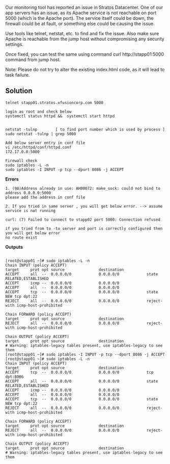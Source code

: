 Our monitoring tool has reported an issue in Stratos Datacenter. One of our app servers has an issue, as its Apache service is not reachable on port 5000 (which is the Apache port). The service itself could be down, the firewall could be at fault, or something else could be causing the issue.



Use tools like telnet, netstat, etc. to find and fix the issue. Also make sure Apache is reachable from the jump host without compromising any security settings.

Once fixed, you can test the same using command curl http://stapp01:5000 command from jump host.

Note: Please do not try to alter the existing index.html code, as it will lead to task failure.

## Solution

```
telnet stapp01.stratos.xfusioncorp.com 5000

login as root and check below
systemctl status httpd &&  systemctl start httpd


netstat -tulnp        [ to find port number which is used by process ]
sudo netstat -tulnp | grep 5000

Add below server entry in conf file
vi /etc/httpd/conf/httpd.conf
172.17.0.8:5000

Firewall check
sudo iptables -L -n
sudo iptables -I INPUT -p tcp --dport 8086 -j ACCEPT

```
**Errors**

```
1. (98)Address already in use: AH00072: make_sock: could not bind to address 0.0.0.0:5000
please add the address in conf file

2. If you tried in same server , you will get below error. --> assume service is not running

curl: (7) Failed to connect to stapp02 port 5000: Connection refused

if you tried from to -to server and port is correctly configured then you will get below error
no route exist

```
**Outputs**

```

[root@stapp01 ~]# sudo iptables -L -n
Chain INPUT (policy ACCEPT)
target     prot opt source               destination         
ACCEPT     all  --  0.0.0.0/0            0.0.0.0/0            state RELATED,ESTABLISHED
ACCEPT     icmp --  0.0.0.0/0            0.0.0.0/0           
ACCEPT     all  --  0.0.0.0/0            0.0.0.0/0           
ACCEPT     tcp  --  0.0.0.0/0            0.0.0.0/0            state NEW tcp dpt:22
REJECT     all  --  0.0.0.0/0            0.0.0.0/0            reject-with icmp-host-prohibited

Chain FORWARD (policy ACCEPT)
target     prot opt source               destination         
REJECT     all  --  0.0.0.0/0            0.0.0.0/0            reject-with icmp-host-prohibited

Chain OUTPUT (policy ACCEPT)
target     prot opt source               destination         
# Warning: iptables-legacy tables present, use iptables-legacy to see them
[root@stapp01 ~]# sudo iptables -I INPUT -p tcp --dport 8086 -j ACCEPT
[root@stapp01 ~]# sudo iptables -L -n
Chain INPUT (policy ACCEPT)
target     prot opt source               destination         
ACCEPT     tcp  --  0.0.0.0/0            0.0.0.0/0            tcp dpt:8086
ACCEPT     all  --  0.0.0.0/0            0.0.0.0/0            state RELATED,ESTABLISHED
ACCEPT     icmp --  0.0.0.0/0            0.0.0.0/0           
ACCEPT     all  --  0.0.0.0/0            0.0.0.0/0           
ACCEPT     tcp  --  0.0.0.0/0            0.0.0.0/0            state NEW tcp dpt:22
REJECT     all  --  0.0.0.0/0            0.0.0.0/0            reject-with icmp-host-prohibited

Chain FORWARD (policy ACCEPT)
target     prot opt source               destination         
REJECT     all  --  0.0.0.0/0            0.0.0.0/0            reject-with icmp-host-prohibited

Chain OUTPUT (policy ACCEPT)
target     prot opt source               destination         
# Warning: iptables-legacy tables present, use iptables-legacy to see them

```
